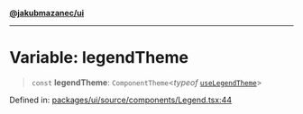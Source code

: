 [**@jakubmazanec/ui**](../README.md)

---

# Variable: legendTheme

> `const` **legendTheme**: `ComponentTheme`\<_typeof_ [`useLegendTheme`](useLegendTheme.md)\>

Defined in:
[packages/ui/source/components/Legend.tsx:44](https://github.com/jakubmazanec/tools/blob/dccfe8e5cee218e88ff4db59e4bf460975897c58/packages/ui/source/components/Legend.tsx#L44)
